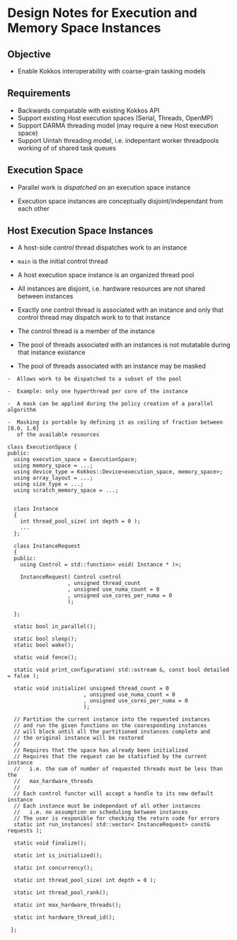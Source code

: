 # Design Notes for Execution and Memory Space Instances

## Objective

 * Enable Kokkos interoperability with coarse-grain tasking models

## Requirements

 * Backwards compatable with existing Kokkos API
 * Support existing Host execution spaces (Serial, Threads, OpenMP)
 * Support DARMA threading model (may require a new Host execution space)
 * Support Uintah threading model, i.e. indepentant worker threadpools working of of shared task queues


## Execution Space

  * Parallel work is *dispatched* on an execution space instance

  * Execution space instances are conceptually disjoint/independant from each other


## Host Execution Space Instances

  *  A host-side *control* thread dispatches work to an instance

  * `main` is the initial control thread

  *  A host execution space instance is an organized thread pool

  *  All instances are disjoint, i.e. hardware resources are not shared between instances

  *  Exactly one control thread is associated with
     an instance and only that control thread may
     dispatch work to to that instance

  *  The control thread is a member of the instance

  *  The pool of threads associated with an instances is not mutatable during that instance existance

  *  The pool of threads associated with an instance may be masked

    -  Allows work to be dispatched to a subset of the pool

    -  Example: only one hyperthread per core of the instance

    -  A mask can be applied during the policy creation of a parallel algorithm

    -  Masking is portable by defining it as ceiling of fraction between [0.0, 1.0]
       of the available resources

```
class ExecutionSpace {
public:
  using execution_space = ExecutionSpace;
  using memory_space = ...;
  using device_type = Kokkos::Device<execution_space, memory_space>;
  using array_layout = ...;
  using size_type = ...;
  using scratch_memory_space = ...;


  class Instance
  {
    int thread_pool_size( int depth = 0 );
    ...
  };

  class InstanceRequest
  {
  public:
    using Control = std::function< void( Instance * )>;

    InstanceRequest( Control control
                   , unsigned thread_count
                   , unsigned use_numa_count = 0
                   , unsigned use_cores_per_numa = 0
                   );

  };

  static bool in_parallel();

  static bool sleep();
  static bool wake();

  static void fence();

  static void print_configuration( std::ostream &, const bool detailed = false );

  static void initialize( unsigned thread_count = 0
                        , unsigned use_numa_count = 0
                        , unsigned use_cores_per_numa = 0
                        );

  // Partition the current instance into the requested instances
  // and run the given functions on the cooresponding instances
  // will block until all the partitioned instances complete and
  // the original instance will be restored
  //
  // Requires that the space has already been initialized
  // Requires that the request can be statisfied by the current instance
  //   i.e. the sum of number of requested threads must be less than the
  //   max_hardware_threads
  //
  // Each control functor will accept a handle to its new default instance
  // Each instance must be independant of all other instances
  //   i.e. no assumption on scheduling between instances
  // The user is responible for checking the return code for errors
  static int run_instances( std::vector< InstanceRequest> const& requests );

  static void finalize();

  static int is_initialized();

  static int concurrency();

  static int thread_pool_size( int depth = 0 );

  static int thread_pool_rank();

  static int max_hardware_threads();

  static int hardware_thread_id();

 };

```




